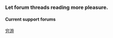 ### Let forum threads reading more pleasure.
#### Current support forums
[穷游](http://bbs.go2eu.com/)
